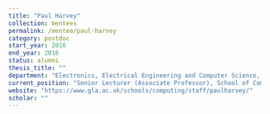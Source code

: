 ```yaml
---
title: "Paul Harvey"
collection: mentees
permalink: /mentee/paul-harvey
category: postdoc
start_year: 2016
end_year: 2016
status: alumni
thesis_title: ""
department: "Electronics, Electrical Engineering and Computer Science, Queens University Belfast"
current_position: "Senior Lecturer (Associate Professor), School of Computer Science, University of Glasgow"  # You can fill this from LinkedIn
website: "https://www.gla.ac.uk/schools/computing/staff/paulharvey/"
scholar: ""
---
```

